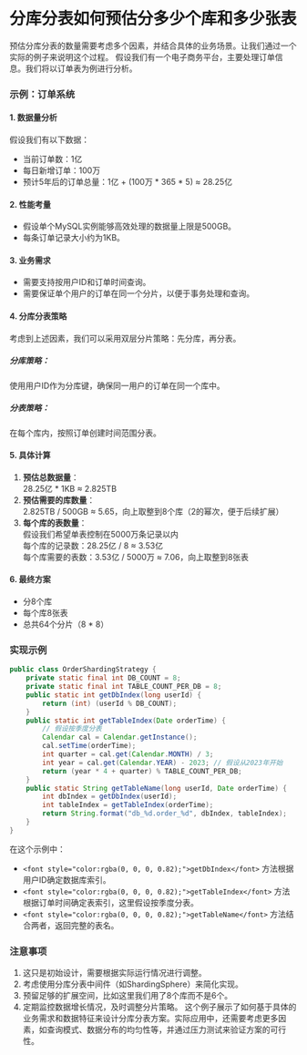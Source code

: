 # 分库分表如何预估分多少个库和多少张表
<font style="color:rgba(0, 0, 0, 0.82);">预估分库分表的数量需要考虑多个因素，并结合具体的业务场景。让我们通过一个实际的例子来说明这个过程。</font>
<font style="color:rgba(0, 0, 0, 0.82);">假设我们有一个电子商务平台，主要处理订单信息。我们将以订单表为例进行分析。</font>
### <font style="color:rgba(0, 0, 0, 0.82);">示例：订单系统</font>
#### <font style="color:rgba(0, 0, 0, 0.82);">1. 数据量分析</font>
<font style="color:rgba(0, 0, 0, 0.82);">假设我们有以下数据：</font>
+ <font style="color:rgba(0, 0, 0, 0.82);">当前订单数：1亿</font>
+ <font style="color:rgba(0, 0, 0, 0.82);">每日新增订单：100万</font>
+ <font style="color:rgba(0, 0, 0, 0.82);">预计5年后的订单总量：1亿 + (100万 * 365 * 5) ≈ 28.25亿</font>
#### <font style="color:rgba(0, 0, 0, 0.82);">2. 性能考量</font>
+ <font style="color:rgba(0, 0, 0, 0.82);">假设单个MySQL实例能够高效处理的数据量上限是500GB。</font>
+ <font style="color:rgba(0, 0, 0, 0.82);">每条订单记录大小约为1KB。</font>
#### <font style="color:rgba(0, 0, 0, 0.82);">3. 业务需求</font>
+ <font style="color:rgba(0, 0, 0, 0.82);">需要支持按用户ID和订单时间查询。</font>
+ <font style="color:rgba(0, 0, 0, 0.82);">需要保证单个用户的订单在同一个分片，以便于事务处理和查询。</font>
#### <font style="color:rgba(0, 0, 0, 0.82);">4. 分库分表策略</font>
<font style="color:rgba(0, 0, 0, 0.82);">考虑到上述因素，我们可以采用双层分片策略：先分库，再分表。</font>
##### <font style="color:rgba(0, 0, 0, 0.82);">分库策略：</font>
<font style="color:rgba(0, 0, 0, 0.82);">使用用户ID作为分库键，确保同一用户的订单在同一个库中。</font>
##### <font style="color:rgba(0, 0, 0, 0.82);">分表策略：</font>
<font style="color:rgba(0, 0, 0, 0.82);">在每个库内，按照订单创建时间范围分表。</font>
#### <font style="color:rgba(0, 0, 0, 0.82);">5. 具体计算</font>
1. **<font style="color:rgba(0, 0, 0, 0.82);">预估总数据量</font>**<font style="color:rgba(0, 0, 0, 0.82);">：  
</font><font style="color:rgba(0, 0, 0, 0.82);">28.25亿 * 1KB ≈ 2.825TB</font>
2. **<font style="color:rgba(0, 0, 0, 0.82);">预估需要的库数量</font>**<font style="color:rgba(0, 0, 0, 0.82);">：  
</font><font style="color:rgba(0, 0, 0, 0.82);">2.825TB / 500GB ≈ 5.65，向上取整到8个库（2的幂次，便于后续扩展）</font>
3. **<font style="color:rgba(0, 0, 0, 0.82);">每个库的表数量</font>**<font style="color:rgba(0, 0, 0, 0.82);">：  
</font><font style="color:rgba(0, 0, 0, 0.82);">假设我们希望单表控制在5000万条记录以内  
</font><font style="color:rgba(0, 0, 0, 0.82);">每个库的记录数：28.25亿 / 8 ≈ 3.53亿  
</font><font style="color:rgba(0, 0, 0, 0.82);">每个库需要的表数：3.53亿 / 5000万 ≈ 7.06，向上取整到8张表</font>
#### <font style="color:rgba(0, 0, 0, 0.82);">6. 最终方案</font>
+ <font style="color:rgba(0, 0, 0, 0.82);">分8个库</font>
+ <font style="color:rgba(0, 0, 0, 0.82);">每个库8张表</font>
+ <font style="color:rgba(0, 0, 0, 0.82);">总共64个分片（8 * 8）</font>
### <font style="color:rgba(0, 0, 0, 0.82);">实现示例</font>
```java
public class OrderShardingStrategy {  
    private static final int DB_COUNT = 8;  
    private static final int TABLE_COUNT_PER_DB = 8;  
    public static int getDbIndex(long userId) {  
        return (int) (userId % DB_COUNT);  
    }  
    public static int getTableIndex(Date orderTime) {  
        // 假设按季度分表  
        Calendar cal = Calendar.getInstance();  
        cal.setTime(orderTime);  
        int quarter = cal.get(Calendar.MONTH) / 3;  
        int year = cal.get(Calendar.YEAR) - 2023; // 假设从2023年开始  
        return (year * 4 + quarter) % TABLE_COUNT_PER_DB;  
    }  
    public static String getTableName(long userId, Date orderTime) {  
        int dbIndex = getDbIndex(userId);  
        int tableIndex = getTableIndex(orderTime);  
        return String.format("db_%d.order_%d", dbIndex, tableIndex);  
    }  
}
```
<font style="color:rgba(0, 0, 0, 0.82);">在这个示例中：</font>
+ `<font style="color:rgba(0, 0, 0, 0.82);">getDbIndex</font>`<font style="color:rgba(0, 0, 0, 0.82);"> </font><font style="color:rgba(0, 0, 0, 0.82);">方法根据用户ID确定数据库索引。</font>
+ `<font style="color:rgba(0, 0, 0, 0.82);">getTableIndex</font>`<font style="color:rgba(0, 0, 0, 0.82);"> </font><font style="color:rgba(0, 0, 0, 0.82);">方法根据订单时间确定表索引，这里假设按季度分表。</font>
+ `<font style="color:rgba(0, 0, 0, 0.82);">getTableName</font>`<font style="color:rgba(0, 0, 0, 0.82);"> </font><font style="color:rgba(0, 0, 0, 0.82);">方法结合两者，返回完整的表名。</font>
### <font style="color:rgba(0, 0, 0, 0.82);">注意事项</font>
1. <font style="color:rgba(0, 0, 0, 0.82);">这只是初始设计，需要根据实际运行情况进行调整。</font>
2. <font style="color:rgba(0, 0, 0, 0.82);">考虑使用分库分表中间件（如ShardingSphere）来简化实现。</font>
3. <font style="color:rgba(0, 0, 0, 0.82);">预留足够的扩展空间，比如这里我们用了8个库而不是6个。</font>
4. <font style="color:rgba(0, 0, 0, 0.82);">定期监控数据增长情况，及时调整分片策略。</font>
<font style="color:rgba(0, 0, 0, 0.82);">这个例子展示了如何基于具体的业务需求和数据特征来设计分库分表方案。实际应用中，还需要考虑更多因素，如查询模式、数据分布的均匀性等，并通过压力测试来验证方案的可行性。</font>

